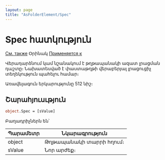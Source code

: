 ```yaml
---
layout: page
title: "AsFolderElement/Spec"
---
```



# Spec հատկություն

[См. также](../AsFoldElement.md) Օրինակ [Применяется к](../AsFoldElement.md)


Վերադարձնում կամ նշանակում է թղթապանակի ազատ լրացման դաշտը։ Նախատեսված է փաստաթղթի վերաբերյալ լրացուցիչ տեղեկություն պահելու համար։

Առավելագուն երկարությունը 512 նիշ։

## Շարահյուսւթյուն

``` vb
object.Spec = [sValue]
```

Բաղադրիչներն են՝

| Պարամետր | Նկարագրություն |
|--|--|
| object | Թղթապանակի տարրի հղում։ |
| sValue | Նոր արժեք։ |

